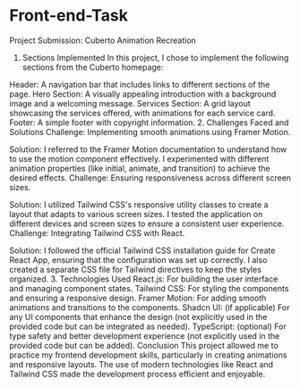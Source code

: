 # Front-end-Task
Project Submission: Cuberto Animation Recreation
1. Sections Implemented
In this project, I chose to implement the following sections from the Cuberto homepage:

Header: A navigation bar that includes links to different sections of the page.
Hero Section: A visually appealing introduction with a background image and a welcoming message.
Services Section: A grid layout showcasing the services offered, with animations for each service card.
Footer: A simple footer with copyright information.
2. Challenges Faced and Solutions
Challenge: Implementing smooth animations using Framer Motion.

Solution: I referred to the Framer Motion documentation to understand how to use the motion component effectively. I experimented with different animation properties (like initial, animate, and transition) to achieve the desired effects.
Challenge: Ensuring responsiveness across different screen sizes.

Solution: I utilized Tailwind CSS's responsive utility classes to create a layout that adapts to various screen sizes. I tested the application on different devices and screen sizes to ensure a consistent user experience.
Challenge: Integrating Tailwind CSS with React.

Solution: I followed the official Tailwind CSS installation guide for Create React App, ensuring that the configuration was set up correctly. I also created a separate CSS file for Tailwind directives to keep the styles organized.
3. Technologies Used
React.js: For building the user interface and managing component states.
Tailwind CSS: For styling the components and ensuring a responsive design.
Framer Motion: For adding smooth animations and transitions to the components.
Shadcn UI: (if applicable) For any UI components that enhance the design (not explicitly used in the provided code but can be integrated as needed).
TypeScript: (optional) For type safety and better development experience (not explicitly used in the provided code but can be added).
Conclusion
This project allowed me to practice my frontend development skills, particularly in creating animations and responsive layouts. The use of modern technologies like React and Tailwind CSS made the development process efficient and enjoyable.
